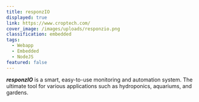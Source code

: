 ```yaml
---
title: responzIO
displayed: true
link: https://www.croptech.com/
cover_image: /images/uploads/responzio.png
classification: embedded
tags:
  - Webapp
  - Embedded
  - NodeJS
featured: false
---
```

***responzIO*** is a smart, easy-to-use monitoring and automation
system. The ultimate tool for various applications such as hydroponics,
aquariums, and gardens.
